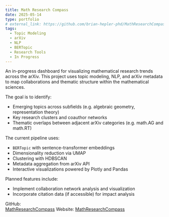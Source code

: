 ```yaml
---
title: Math Research Compass
date: 2025-05-14
type: portfolio
# external_link: https://github.com/brian-hepler-phd/MathResearchCompass
tags:
  - Topic Modeling
  - arXiv
  - NLP
  - BERTopic
  - Research Tools
  - In Progress
---
```


An in-progress dashboard for visualizing mathematical research trends across the arXiv. This project uses topic modeling, NLP, and arXiv metadata to map collaborations and thematic structure within the mathematical sciences.

<!--more-->

The goal is to identify:

- Emerging topics across subfields (e.g. algebraic geometry, representation theory)
- Key research clusters and coauthor networks
- Thematic overlaps between adjacent arXiv categories (e.g. math.AG and math.RT)

The current pipeline uses:

- `BERTopic` with sentence-transformer embeddings
- Dimensionality reduction via UMAP
- Clustering with HDBSCAN
- Metadata aggregation from arXiv API
- Interactive visualizations powered by Plotly and Pandas

Planned features include:

- Implement collaboration network analysis and visualization
- Incorporate citation data (if accessible) for impact analysis

 GitHub:  
 [MathResearchCompass](https://github.com/brian-hepler-phd/MathResearchCompass)
 Website:
 [MathResearchCompass](https://brian-hepler-phd.shinyapps.io/mathresearchcompass/)